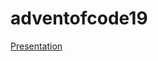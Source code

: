 # adventofcode19


[Presentation](https://carsonoid.github.io/adventofcode19/presentation/presentation.html)
